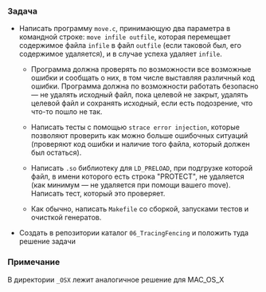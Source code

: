 ### Задача

- Написать программу `move.c`, принимающую два параметра в командной строке: `move infile outfile`, которая перемещает содержимое файла `infile` в файл `outfile` (если таковой был, его содержимое удаляется), и в случае успеха удаляет `infile`.
  - Программа должна проверять по возможности все возможные ошибки и   сообщать о них, в том числе выставляя различный код ошибки. Программа должна по возможности работать безопасно — не удалять исходный файл, пока целевой не закрыт, удалять целевой файл и сохранять исходный, если есть подозрение, что что-то пошло не так.

  - Написать тесты с помощью `strace error injection`, которые     позволяют проверить как можно больше ошибочных ситуаций (проверяют код ошибки и наличие того файла, который должен был остаться).
  - Написать `.so` библиотеку для `LD_PRELOAD`, при подгрузке которой файл, в имени которого есть строка "PROTECT", не удаляется (как минимум — не удаляется при помощи вашего move). Написать тест, который это проверяет.

  - Как обычно, написать `Makefile` со сборкой, запусками тестов и очисткой генератов. 

- Создать в репозитории каталог `06_TracingFencing` и положить туда решение задачи

### Примечание

В директории `_OSX` лежит аналогичное решение для MAC_OS_X 

